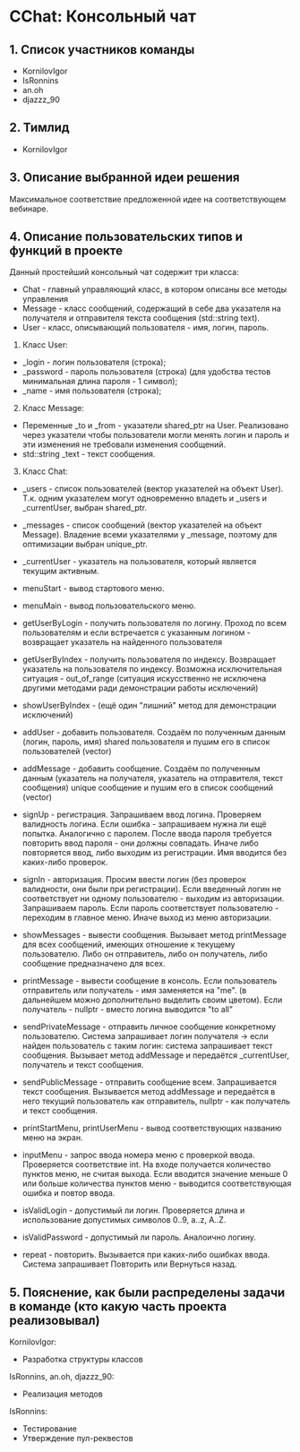 # CChat: Консольный чат

## 1. Список участников команды
- KornilovIgor
- IsRonnins
- an.oh
- djazzz_90

## 2. Тимлид
- KornilovIgor

## 3. Описание выбранной идеи решения
Максимальное соответствие предложенной идее на соответствующем вебинаре.

## 4. Описание пользовательских типов и функций в проекте

Данный простейший консольный чат содержит три класса:
- Chat - главный управляющий класс, в котором описаны все методы управления
- Message - класс сообщений, содержащий в себе два указателя на получателя и отправителя текста сообщения (std::string text).
- User - класс, описывающий пользователя - имя, логин, пароль.

1) Класс User:
  * _login - логин пользователя (строка);
  * _password - пароль пользователя (строка) (для удобства тестов минимальная длина пароля - 1 символ);
  * _name - имя пользователя (строка);

2) Класс Message:
  * Переменные _to и _from - указатели shared_ptr на User. Реализовано через указатели чтобы пользователи могли менять логин и пароль и эти изменения не требовали изменения сообщений.
  * std::string _text - текст сообщения.

3) Класс Chat:
  * _users - список пользователей (вектор указателей на объект User). Т.к. одним указателем могут одновременно владеть и _users и _currentUser, выбран shared_ptr.

  * _messages - список сообщений (вектор указателей на объект Message). Владение всеми указателями у _message, поэтому для оптимизации выбран unique_ptr.

  * _currentUser - указатель на пользователя, который является текущим активным.

  * menuStart - вывод стартового меню.
  * menuMain - вывод пользовательского меню.

  * getUserByLogin - получить пользователя по логину. Проход по всем пользователям и если встречается c указанным логином - возвращает указатель на найденного пользователя

  * getUserByIndex - получить пользователя по индексу. Возвращает указатель на пользователя по индексу. Возможна исключительная ситуация - out_of_range (ситуация искусственно не исключена другими методами ради демонстрации работы исключений)
  * showUserByIndex - (ещё один "лишний" метод для демонстрации исключений)

  * addUser - добавить пользователя. Создаём по полученным данным (логин, пароль, имя) shared пользователя и пушим его в список пользователей (vector<User>)

  * addMessage - добавить сообщение. Создаём по полученным данным (указатель на получателя, указатель на отправителя, текст сообщения) unique сообщение и пушим его в список сообщений (vector<Message>)

  * signUp - регистрация. Запрашиваем ввод логина. Проверяем валидность логина. Если ошибка - запрашиваем нужна ли ещё попытка. Аналогично с паролем. После ввода пароля требуется повторить ввод пароля - они должны совпадать. Иначе либо повторяется ввод, либо выходим из регистрации. Имя вводится без каких-либо проверок.

  * signIn - авторизация. Просим ввести логин (без проверок валидности, они были при регистрации). Если введенный логин не соответствует ни одному пользователю - выходим из авторизации. Запрашиваем пароль. Если пароль соответствует пользователю - переходим в главное меню. Иначе выход из меню авторизации.

  * showMessages - вывести сообщения. Вызывает метод printMessage для всех сообщений, имеющих отношение к текущему пользователю. Либо он отправитель, либо он получатель, либо сообщение предназначено для всех.

  * printMessage - вывести сообщение в консоль. Если пользователь отправитель или получатель - имя заменяется на "me". (в дальнейшем можно дополнительно выделить своим цветом). Если получатель - nullptr - вместо логина выводится "to all"

  * sendPrivateMessage - отправить личное сообщение конкретному пользователю. Система запрашивает логин получателя -> если найден пользователь с таким логин: система запрашивает текст сообщения. Вызывает метод addMessage и передаётся _currentUser, получатель и текст сообщения.

  * sendPublicMessage - отправить сообщение всем. Запрашивается текст сообщения. Вызывается метод addMessage и передаётся в него текущий пользователь как отправитель, nullptr - как получатель и текст сообщения.

  * printStartMenu, printUserMenu - вывод соответствующих названию меню на экран.

  * inputMenu - запрос ввода номера меню с проверкой ввода. Проверяется соответствие int. На входе получается количество пунктов меню, не считая выхода. Если вводится значение меньше 0 или больше количества пунктов меню - выводится соответствующая ошибка и повтор ввода.

  * isValidLogin - допустимый ли логин. Проверяется длина и использование допустимых символов 0..9, a..z, A..Z.

  * isValidPassword - допустимый ли пароль. Аналоично логину.

  * repeat - повторить. Вызывается при каких-либо ошибках ввода. Система запрашивает Повторить или Вернуться назад.

## 5. Пояснение, как были распределены задачи в команде (кто какую часть проекта реализовывал)
KornilovIgor:
- Разработка структуры классов

IsRonnins, an.oh, djazzz_90:
- Реализация методов

IsRonnins:
- Тестирование
- Утверждение пул-реквестов
